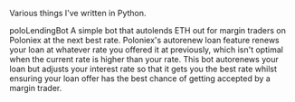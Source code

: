 Various things I've written in Python.

poloLendingBot
A simple bot that autolends ETH out for margin traders on Poloniex at the next best rate.
Poloniex's autorenew loan feature renews your loan at whatever rate you offered it at previously,
which isn't optimal when the current rate is higher than your rate. This bot autorenews your loan
but adjusts your interest rate so that it gets you the best rate whilst ensuring your loan offer
has the best chance of getting accepted by a margin trader.
